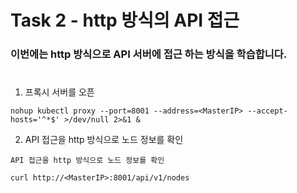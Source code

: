 # Task 2 - http 방식의 API 접근

### 이번에는 http 방식으로 API 서버에 접근 하는 방식을 학습합니다.
#

1. 프록시 서버를 오픈
```
nohup kubectl proxy --port=8001 --address=<MasterIP> --accept-hosts='^*$' >/dev/null 2>&1 &
```

2. API 접근을 http 방식으로 노드 정보를 확인
```
API 접근을 http 방식으로 노드 정보를 확인
```  
```
curl http://<MasterIP>:8001/api/v1/nodes
```
